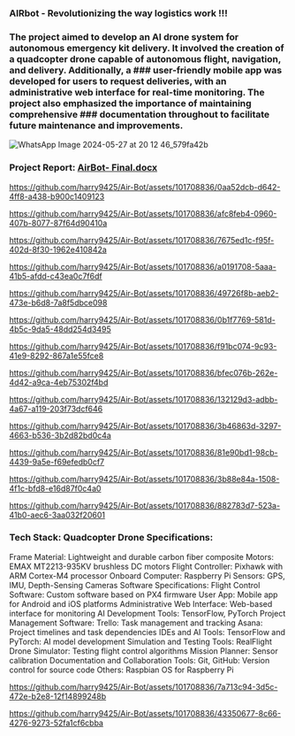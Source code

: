 ### AIRbot - Revolutionizing the way logistics work !!!


### The project aimed to develop an AI drone system for autonomous emergency kit delivery. It involved the creation of a quadcopter drone capable of autonomous flight, navigation, and delivery. Additionally, a ### user-friendly mobile app was developed for users to request deliveries, with an administrative web interface for real-time monitoring. The project also emphasized the importance of maintaining comprehensive ### documentation throughout to facilitate future maintenance and improvements. 

![WhatsApp Image 2024-05-27 at 20 12 46_579fa42b](https://github.com/harry9425/Air-Bot/assets/101708836/29bc18e8-54ee-46c7-bd87-34f235145bc2)


### Project Report: [AirBot- Final.docx](https://github.com/harry9425/Air-Bot/files/15457202/AirBot-.Final.docx)


https://github.com/harry9425/Air-Bot/assets/101708836/0aa52dcb-d642-4ff8-a438-b900c1409123



https://github.com/harry9425/Air-Bot/assets/101708836/afc8feb4-0960-407b-8077-87f64d90410a



https://github.com/harry9425/Air-Bot/assets/101708836/7675ed1c-f95f-402d-8f30-1962e410842a



https://github.com/harry9425/Air-Bot/assets/101708836/a0191708-5aaa-41b5-afdd-c43ea0c7f6df



https://github.com/harry9425/Air-Bot/assets/101708836/49726f8b-aeb2-473e-b6d8-7a8f5dbce098



https://github.com/harry9425/Air-Bot/assets/101708836/0b1f7769-581d-4b5c-9da5-48dd254d3495



https://github.com/harry9425/Air-Bot/assets/101708836/f91bc074-9c93-41e9-8292-867a1e55fce8



https://github.com/harry9425/Air-Bot/assets/101708836/bfec076b-262e-4d42-a9ca-4eb75302f4bd



https://github.com/harry9425/Air-Bot/assets/101708836/132129d3-adbb-4a67-a119-203f73dcf646



https://github.com/harry9425/Air-Bot/assets/101708836/3b46863d-3297-4663-b536-3b2d82bd0c4a



https://github.com/harry9425/Air-Bot/assets/101708836/81e90bd1-98cb-4439-9a5e-f69efedb0cf7



https://github.com/harry9425/Air-Bot/assets/101708836/3b88e84a-1508-4f1c-bfd8-e16d87f0c4a0



https://github.com/harry9425/Air-Bot/assets/101708836/882783d7-523a-41b0-aec6-3aa032f20601



### Tech Stack: Quadcopter Drone Specifications:
Frame Material: Lightweight and durable carbon fiber composite
Motors: EMAX MT2213-935KV brushless DC motors
Flight Controller: Pixhawk with ARM Cortex-M4 processor
Onboard Computer: Raspberry Pi
Sensors: GPS, IMU, Depth-Sensing Cameras
Software Specifications:
Flight Control Software: Custom software based on PX4 firmware
User App: Mobile app for Android and iOS platforms
Administrative Web Interface: Web-based interface for monitoring
AI Development Tools: TensorFlow, PyTorch
Project Management Software:
Trello: Task management and tracking
Asana: Project timelines and task dependencies
IDEs and AI Tools:
TensorFlow and PyTorch: AI model development
Simulation and Testing Tools:
RealFlight Drone Simulator: Testing flight control algorithms
Mission Planner: Sensor calibration
Documentation and Collaboration Tools:
Git, GitHub: Version control for source code
Others:
Raspbian OS for Raspberry Pi

https://github.com/harry9425/Air-Bot/assets/101708836/7a713c94-3d5c-472e-b2e8-12f14899248b



https://github.com/harry9425/Air-Bot/assets/101708836/43350677-8c66-4276-9273-52fa1cf6cbba

